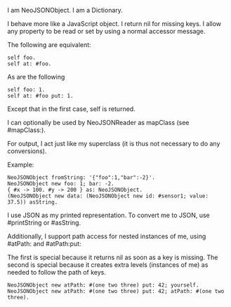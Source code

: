 I am NeoJSONObject.
I am a Dictionary.

I behave more like a JavaScript object. I return nil for missing keys. I allow any property to be read or set by using a normal accessor message.

The following are equivalent:

	self foo.
	self at: #foo.

As are the following

	self foo: 1. 
	self at: #foo put: 1.
	
Except that in the first case, self is returned.

I can optionally be used by NeoJSONReader as mapClass (see #mapClass:).

For output, I act just like my superclass (it is thus not necessary to do any conversions).

Example:

	NeoJSONObject fromString: '{"foo":1,"bar":-2}'.
	NeoJSONObject new foo: 1; bar: -2.
	{ #x -> 100. #y -> 200 } as: NeoJSONObject.
	(NeoJSONObject new data: (NeoJSONObject new id: #sensor1; value: 37.5)) asString.

I use JSON as my printed representation. To convert me to JSON, use #printString or #asString.

Additionally, I support path access for nested instances of me, using #atPath: and #atPath:put:

The first is special because it returns nil as soon as a key is missing. The second is special because it creates extra levels (instances of me) as needed to follow the path of keys.

	NeoJSONObject new atPath: #(one two three) put: 42; yourself.
	NeoJSONObject new atPath: #(one two three) put: 42; atPath: #(one two three).
		